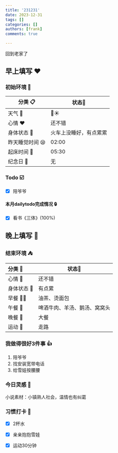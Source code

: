 ```yaml
---
title: '231231'
date: 2023-12-31
tags: []
categories: []
authors: [frank]
comments: true

---
```


回到老家了
<!-- more -->

## 早上填写 :heart:

### 初始环境 :european_castle:

| 分类 :clipboard:                   | 状态:stars:            |
| ---------------------------------- | ---------------------- |
| 天气 :penguin:                     | :foggy::sunny:         |
| 心情 :heart:                       | 还不错                 |
| 身体状态 :information_desk_person: | 火车上没睡好，有点累累 |
| 昨天睡觉时间 :sleepy:              | 02:00                  |
| 起床时间 :couple_with_heart:       | 05:30                  |
| 纪念日 :calendar:                  | 无                     |

### Todo :ballot_box_with_check:

- [x] 陪爷爷

#### 本月dailytodo完成情况 :lock:

- [x] 看书《三体》(100%)

## 晚上填写 :bridge_at_night:

### 结束环境 :tent:

| 分类 :blue_book:                   | 状态:stars:                  |
| :--------------------------------- | ---------------------------- |
| 心情 :heartbeat:                   | 还不错                       |
| 身体状态 :information_desk_person: | 有点累                       |
| 早餐 :egg::bread:                  | 油茶、烫面包                 |
| 午餐 :stew:                        | 啤酒牛肉、羊汤、鹅汤、窝窝头 |
| 晚餐 :sushi:                       | 大餐                         |
| 运动 :dancers:                     | 走路                         |

### 我做得很好3件事 :thumbsup:

1. 陪爷爷
2. 找安装宽带电话
3. 给雪娃按腰腰

### 今日灵感 :thought_balloon:

小说素材：小镇熟人社会，温情也有纠葛

### 习惯打卡 :high_brightness:

- [x] 2杯水
- [x] 亲亲抱抱雪娃
- [x] 运动30分钟

